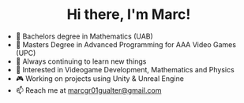 <h1 align="center">Hi there, I'm Marc!</h1>

- 📑 Bachelors degree in Mathematics (UAB)
- 📑 Masters Degree in Advanced Programming for AAA Video Games (UPC)
- 🌱 Always continuing to learn new things
- 👀 Interested in Videogame Development, Mathematics and Physics
- 🎮 Working on projects using Unity & Unreal Engine
- 📫 Reach me at marcgr01gualter@gmail.com
